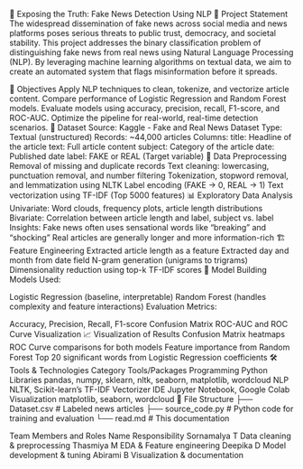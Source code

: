📰 Exposing the Truth: Fake News Detection Using NLP
🎯 Project Statement
The widespread dissemination of fake news across social media and news platforms poses serious threats to public trust, democracy, and societal stability. This project addresses the binary classification problem of distinguishing fake news from real news using Natural Language Processing (NLP). By leveraging machine learning algorithms on textual data, we aim to create an automated system that flags misinformation before it spreads.

📌 Objectives
Apply NLP techniques to clean, tokenize, and vectorize article content.
Compare performance of Logistic Regression and Random Forest models.
Evaluate models using accuracy, precision, recall, F1-score, and ROC-AUC.
Optimize the pipeline for real-world, real-time detection scenarios.
📄 Dataset
Source: Kaggle - Fake and Real News Dataset
Type: Textual (unstructured)
Records: ~44,000 articles
Columns:
title: Headline of the article
text: Full article content
subject: Category of the article
date: Published date
label: FAKE or REAL (Target variable)
🧹 Data Preprocessing
Removal of missing and duplicate records
Text cleaning: lowercasing, punctuation removal, and number filtering
Tokenization, stopword removal, and lemmatization using NLTK
Label encoding (FAKE → 0, REAL → 1)
Text vectorization using TF-IDF (Top 5000 features)
📊 Exploratory Data Analysis
Univariate: Word clouds, frequency plots, article length distributions
Bivariate: Correlation between article length and label, subject vs. label
Insights:
Fake news often uses sensational words like “breaking” and “shocking”
Real articles are generally longer and more information-rich
🏗️ Feature Engineering
Extracted article length as a feature
Extracted day and month from date field
N-gram generation (unigrams to trigrams)
Dimensionality reduction using top-k TF-IDF scores
🤖 Model Building
Models Used:

Logistic Regression (baseline, interpretable)
Random Forest (handles complexity and feature interactions)
Evaluation Metrics:

Accuracy, Precision, Recall, F1-score
Confusion Matrix
ROC-AUC and ROC Curve Visualization
📈 Visualization of Results
Confusion Matrix heatmaps
ROC Curve comparisons for both models
Feature importance from Random Forest
Top 20 significant words from Logistic Regression coefficients
🛠 Tools & Technologies
Category	Tools/Packages
Programming	Python
Libraries	pandas, numpy, sklearn, nltk, seaborn, matplotlib, wordcloud
NLP	NLTK, Scikit-learn’s TF-IDF Vectorizer
IDE	Jupyter Notebook, Google Colab
Visualization	matplotlib, seaborn, wordcloud
📁 File Structure
├── Dataset.csv # Labeled news articles ├── source_code.py # Python code for training and evaluation └── read.md # This documentation

Team Members and Roles
  Name	                  Responsibility
Sornamalya T	      Data cleaning & preprocessing
Thasmiya M	        EDA & Feature engineering
Deepika D	          Model development & tuning
Abirami B	          Visualization & documentation
